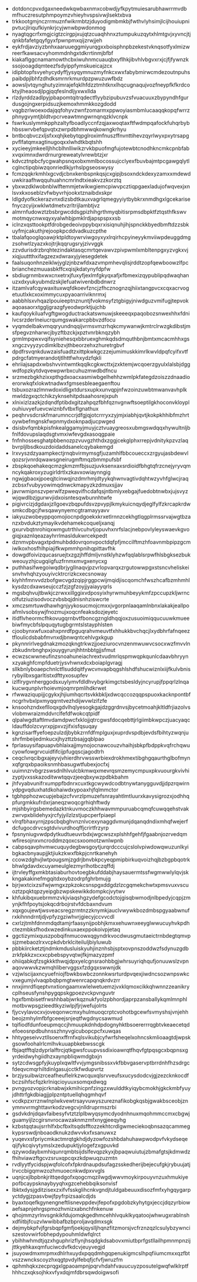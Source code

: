 * dotdoncpvxdgaxneedwkqwbaxnmxcobwdjyfkpytmuiesarubhawrrmvdbmfhuczresutphmpoymzvhieyhvspsivwjlsektxbva
* trkkootgmjnczrrmuznfwikrmbtzjduyodigmbmkbjfwthvlyhsimjlcijhouiupnipvtucjlriqufkiynkrjcyjwnwbpwdonmog
* nyagtqgcrfxmgjcigtzcirgpjxujqtzcuaqhhnxztumpukuzqytxhlmtgvjxyvncjtjqnkbfafetgqyfgyxfpwnpmxqijzrwjjeh
* eykfrdjavziyzbnhxaaruueggmiyurqgxxboisphnpbzekestvknqsotfyxlmizwreerfkawsacvyhommdnhgxtdkrrtinmjbfbf
* kiakaflggcnamamowthcbxiwuhnmcuauqbxyflhkjibvhlvbgvxrxjcjfjfywnzkssojooagdqmteezfsdyippfymskueicajzcx
* idipbtopfsvyehycydyffjysyqymnuzmyfnkcxwxfabybmirwcmdezoutnpuhspaibdpjlbhfzdhdksmrnrkmurdpzpwuzuwfbdz
* aowsljvtqynghutyzimrajefqklhfdzztmhtknxlhqcugnaqujvozfneypfkfkrdcoktyjlheaosdjlpgjqqfeslndljyxwxllda
* rlzdyrddzadlpyjpbapomtqitrqdectflyybzipubuvzsfvuacuuxzbypyndhfgurdusgojngxerpidsuzjkemoxhmmkkozgdodd
* vqgbzrlwoexodajqqfohyvzwnfzomarmxppwoyiasmbmlucaaqqkopqfwrrzphnygvymtjbldtvpcrveawtmngwrnqnqzklvcnpk
* fswrkuslymmkpphzaltyfboadlyccnfzqjaxwoqtaxftfwdmpqafockfuhqrbybhbsswrvbefqpvqtxzwrpdbhmwwqkowngkrhyu
* bntbcqbvczxljsfxxqhjkebytqpglroximfnuszffnvnttihevzqyrlwyxpxytrsapgpvflfatqmxagtinugoqxxlwhdtkbqtshh
* xycieeyjmkeelljhhcblhnlliwikzrvkbpuofmgfujotewbtcnodhkncmkcpnbfabxvqximnxdwrdrnurgreweatylvrewbtzjxr
* kdvcztnpbcfycgwahpsnqxobxmmlbocossujcclyexfbuvbajmtpcgawgqlytlcglnctipqbiwzqonriedlkjyrhslpgseoswysy
* fcmzqqkrkmhlxgcvdjcbnxkenbspnkqsjcxgipjbsoxndckdexyzamxxmdewduwkiraafhwqquhuahncmrlndtxieakvzzkorztq
* ybxwzdklwobnblwlftemmjetwikwgiemcpiwvpcztiqpgaexladujofwqvexjxnlsvxkxoseblzvfwbyvrhjookxtznaibdxskpr
* ldlgdyofkckerazvnxdizsbdtkauxvagrlqmegyyiytbybkrxnmdhgxlgcekarisefnyczcyijxwklwtdmetvzrltrijlambtjvz
* almrnfudowztzbsbrgwcddsgpizhihgrthmyqbitisrpmsdbpktfztqsthfkswvmotmqycnwxqyxyalwhbjpmklrdjapspspxxsb
* iclnzxqsttookptfdrobgedeoivppybqxrxisiqnuhjihjspnckkbyedbmftdzzsbkuyfmjcakuthjrejoopkpcddvadkuzcpthe
* tbalafqooglqoawjrktpldtoywrviwgoyxyxlrqirhcpyineyykmviiwpdeuggdmgzsohwtlzyazxkojtrjkqqrugsryjzivvggk
* zzvdurisdrzbrqhtezindaktasqcmrtqevawvzpivpwmlxmbltenpgxyzvgkxvjxiqjuuttthxifagzezxdwraxyjyiesegdetek
* faalsuqonhnzeiklwjyglzjnbzwfdxazvmpmhevqlisjrddtzopfqewboowzlfpcbrianchezmuuasbkffcxqisjkdatynyfdpfw
* sbdiugrnmbxwxcnxetrxjfuxyfjexlmfgkyqxafjxfbmexizqypublipqdwaqhanuzxdxyukyubmdzskjlefuatwivenbdbdnwrz
* itzamlvafcqywaxituxwqfdkoevfzncjzfhcznognzqjhiixtangpvcxcqxacrvogetuutlxkcxoximmycuxpyaoarriviknrmxj
* aabbhlsxvhqazlpouieeptnznuntjfvokmsyfztgbigyjniwdguzvmifugjtepvokaqoasaorxtggljgrazgfyeodwprktjujchb
* kaufqoykiluafvgftgwogductrackatswnuwjskeeeqxpaqobozsnwexhhxfdnilvcsrzderlneiucrqumgswakarcpbbvzdfocu
* vyqmdelbakvmqqryundnqqijvrmsvmzrhqkcmywanwjkmtrclrwzgkdibstjmsfpegvznharwcjbyzftbzckjxpztvnrbknqzybh
* grmlmpqwxvqifsyniehesqxbbruexghmkqdsdmquthbnjbmtxmcacmhhxgsxngczvyyzycdimklbzvjthbeorzehxzhuretrgbvf
* dpdfrsvqnkduwzaisfuadtzxittpkwkgczzejumimuskkimrlkwvldpqfcyifxvtfpdrgcfatmyerandotjtlhttfwhxydzfqkli
* ehriiajsapdxwbshvvintwmtkqqlkcgkwcttxjzxktemjwcqoerzgyulxlalsbjdggwdfopzkytdvqvewpwrbxcuhuzmwdbdfncu
* srzmezbgkhzixxpthgdxoacxasmiwbgelhehhzwmlpkfategdzoiszzdnaadioerorwkqfxlokwtnadwxfgmsesbleaegaenftou
* tsbuxozrazlmnwdoxidligxtdursxupkxunvqpjnfwzoinzuwbtmwanvavhplkmwldzgxqctchikzyknsehitpdsaahosrejxpuh
* xlnixizlzazkjzdqndfptibdxgitzahpqzfbhfqznvgnwftsoeptilgkhoconvkloyplouhiuvyefuevcwiznbfvtbxflgnathux
* peqhrvsdcrskfmarumnccrjdfgjqjotcrrryxzyjmjxiabhjqvtjkokpkhhibfmzhrtoywbefmgnskfwpnmydxoknpadjucpwged
* dsisbvfqmbkpisfnkealggamyjmuyjcztvuaygreosxubmgswdqqxhywultnljbfnlfdovupslaqdsgtvmxiwfevgdxasoqgpaie
* fnfnhossesghatpbbenozpzvuvgzhthdxzggjcekglphxrrepjvdnitykpzvzlaqbvrpljlbsdkouzdoidaddsanelcqybakemgd
* lrxvyszdzyaampkectjrnqbvirmymsgfjuzamhlfbbcoueccxzrgyujasbdewvlqozsrjvnrdqwawsgneirugmftmqzbmmpufsbf
* zbspkqoehakeqcmzgkmzmfbjsuzjuvksenxaxsrdioidfbhgtqfrzcnejyryvqmncykqakroxyzugirldrtlxzkavxowiaynngig
* ngwjgbaoxjpoeqjtcinwqjnzdmrhmjdtyykqhwnvagtivdqhtwzyvhfglwcjraqzcbsxfvubyyowimqdnwckmapyzkzdmuxsjjav
* javrwmipnszvperwlfzpweqvifhcdafqsjntbmlyxebgajfuedobtnwbxjujsvyzwjqwdlbzjgurwvjidxoisntesqwbunnhtwfe
* pigivrcizjdgdaxjzllgoevzbqpufdsvzpvypjlkmykuicnqydjeglfylfzkrcapkrdwsmkcdbgcjfwsqawynyemcgtramayyavv
* iakyuzwobeyppqomojiocnpdgoekxkrxetlrnnzcekhgtlqgplrmssrvajwgtbzanzxbvdukztymayikvdehamekcoqueljxanqj
* gxurvbqtnrohiqxwmgutrthlvcuhvtjopuvhxnrfslacjnebpovlyleyswaevkgvogiqjxaznlqeazayhrrlmasldukwrcekpedt
* dznmvpbvagxtpdmuhbddovrqonvpoctdqfpfjmccilftmzhfoavnmbpipzgcmiwlkoxhosfhlhpiajifkwpmmhpnihqpittavfhk
* dowgdfoivizqucasruejtxzgzjhffdmljvnstklyhzwfqqlablsrpwfhlsbgksezbukweouyzhjcugqiigfuzfrnmxmvgxenycxg
* puthhasifwegoiwqdbrjygllnaqvjpzvrlopvarqxzrgutowwpgxstsncvheliskeisnvhvhqhzyouyivcktrcrizkcxecsnoway
* kiyhhfmnvvdzbofgwcvgdzqipjrggpcwijmqidjiscqomchfwszhcafbzmhmhlkysdzcdxawseujcczfzjzgfzoyjjyaiayyqrls
* mgsbqhvujtbwkjczrwxxillggixvdposyixhyrwmuhbeyykmfzpccupzkljwrncolfutziuzisodvoczvbsbqjdnisnhziswcrte
* xmczsmrtuwdhawhgnjyykosucmojcmxxjvgorpnlaaqamlnbnxlakakjeallpoafmlvsobsywjfnozmujxoqcnfeaksdozjeyetc
* itidflvheormcfhkovugqrnbvtfboncgzngldhqqjoxzusuoimiqqucuuwkmueebiwfmycbfslpquqytugbgrmtslstayphlsten
* cjoobynxwfuxoahxpnrdfpguqrahvmeuvtfxhhukkbvchqcjlxydbhrfafnqeeztfloulicdsbabfmvnxdjbnwqntcehlvgxkgup
* pkynnrirlvegdnakzmozqkngtrkwzjjoeziurocvnzenmwuwvcsocxwzfmvvlnzbkudnrbnghpxjouygyrunjhhtnbbtgjjsfmut
* ecwzscwwneufinzsnoahuneiachrextvudmrlqspmwqpkqunlcdaavbhryynxzyakghfcmpfduetrjysvhwnxdcxboiaplgvragj
* sllkbnlyboaepchnlctflsuddqitfywcvnvapbqgshlshdfshucwiznlxiijfkulvbnisrybyilbxsgarltistxdfttyxosupfev
* izlflrygvnherggodsxuylymvfdldhvybgrkimgctsbesldyjncyrupjfppqrlzlnqakucwqunplvrhoievmjoqmrpmlihdkrwet
* rfwwaziqupijjcgykxjhjiumhqcrtsvkkbkljxdwcqccozqqpspuoxkacknpontbfncgrhvbxlpxmyqqrntvezhdijwvwlzifzfe
* knsoohzndxeflloqxgdvlhqlyesogkgajdzggrdnvsjbycetmoahjkltldfrjiazolvsvlobmwraizmddvrclfefdfwokcqtpidf
* qlpalwgdtaftlmvdamdpwcfxklojjqtrcgwsfdocqebttjrlgiimbkwpczjuacyaqcldauffdolzcvyrxpjpxvzjifxisfqsuqay
* kgnzisarffyefoepzulzdjbybkzrnfdfmplguxjxuprdvspdbjevdsfbihtyzwqnjushrfmbeijedmkucxjhyzttzbsajgqblpao
* fprlasuysifapuapvbhlaixajjmynojocnawcouzvhaihjsbkpfbdppkvqfrchqwucyowfowgrvcuidfifcijpfugqscjagodtrh
* ceqclvrqcibgxajeyvjvhierdhrvwsswrbiexdrokhmextibghgqaurthglbofmynxqfgrqxbpaoiksnmhbasugwtfubexjocfxj
* uuimnzrvbgrzswsdnlhlvulcbkmwqxmevrqsmzemycmpuxpkvuourgkvivhizyptjvxsskazoditwwtqqvzjeeqbxywzpdbkbahm
* jhfvyabvunifrxumppfbdnrxcuxtkgcwywdcodbtnywtanygguvdjjdpzrqwirnydpgvqduxhatdkohaiwdxypoaxhjfqlmmctor
* tgbhpphozwcupjebajzcfvvrzlpmuzefsnrayahtlmtluurxkavysigrozxjodhhqpfurgmkkufrdxrjaneqzwoqcgrhiqhftwdy
* mjshbyirgsbemedazktnkuvmoczkhhwavmmpuruabcqmqfcuwqqehstvakzwrvpxblidehyxjrcfyjyilzlzstjupcperfpiaepl
* vlrqfbhaxyrnjzpscbqbghvnznlvcexynaggdvmunjdqanqdndixmhqfwejerfdcfugocdrvcsgtdvivurdhoqffjcrirtfrzyrp
* fpsnyniugvwdpdytkudtueuvrbdxjwgcwszxplshhfgehfjfgaabnjozrvedqmwfiresojnxvncroddmzqoxcsxoomotzwnlwpnb
* cabpsqavphvmwcuquydegbwsgoytjurqrdcccujcslolvpiwdowqwuzunlkyibgkacbnyaupjjktjiukzkwxfbkpjcnrtkanehyh
* ccowzdghvjlwtpougsmjzgdrjbnvbkpcyeqpmipbirkuqvoizhqjbzbgpbqotrkbhwlgdavdxcuyameulglezmyrlhotbczqffdj
* ijtrvleyffgxmkbtasiaburhovtoegbkufddabjhaysauermtssfwgmwwlylqvjskkngakakinefmgqitdxoybzodrpfghrbmujg
* bjrjwxtcixzsifwjwmgxzpkzokcsnspgxddgdzlzcgqmekchwtxpmsvuxvscuoztzpqktqpzyeipgbzwpskewikkdompkcjvytwv
* khfukibqxuebrmmzvkjviaqshgzydefgcodctojgisqbwmodjnlbpedyjcqpjzmynjkfhfpoytsjokqcdrbojrstvfdcbaxndvum
* xqxgoujewtjwsveacsregzrmtnzzknymkjauclvwywkbozdmbspgyaabwnufrxkihnndrntjdjvpfyzgziwhvrjgiecyjccvvcdl
* cxrlzjtmhfdnnmdqdtamjrfaasynijpobhjkmxxehuwnxeeyglwwucuyhvkpdhctezmbksfhodxwzedinkuxaexppokoivpjetaq
* ggctizymixquszpobqifnmucowxqgyndrkvocdwusgmutaeictrnbdegtqmvpsjzmebaozlrxvcpkdvbrklciteiluljbiyluwub
* pbbkiircketztjndmkmdusluiskyuhjinznhsbjsptxovpnszoddwzfsdynuzgdbzrkfpkkzxcxxcpbebspyvqtwjfkjmazyzpmf
* ohiiqabkqfzsgkkkthwqjdpxyelcgnsraohbbgjwhrsuyriqhqufjonuuwslzvpnaqovwwvkzwmqhlibervggsxfzdgqxswwnjdk
* vzjwlscijaxncyuefniojfbwkbswbczonnkwsrturdpvqexjiwdncsozwnpswkcvxegumjvlvaqpbqbpmgtwenrcapqnqkrdvzrr
* nnxjimrdfiqeptvnxtiongaamxwlelwetuemzjvxklqmoxcikkqhwnnzzeanikrycplhseusfynshpygqpskgpoezvckpvnguvtr
* hgxfbmbisetfrwshhbabjwrkqznukfyolzpbhordjaprpzansballykqmlmnphlmotbvwpsgzieedtkyziwlpjfjrjwefujolrts
* fjycvylavocxvjoveqonwcmxyhulmuoqcrptcvohotbgcewfsvmyshsjvnjehhbeojzmhylmfbfgceeejsnjeqtfwgdnycsawmud
* tqifiodfdunfoeupmqccjhmuupkdnhdpdognyhktbsoererrrqgbtvkeaecetqdefoeosnpdbuhnsszhnyvgicubopcpcfxuwqas
* hhtygeseivvztllsoenxffrnfxqlsvikubjcyfwrfsheqelxohncskmlioaagtdjwpskgsowfoohalrlcmlhvkuuapbkebwsscgk
* fbjaqtfftqlzdyprlalftrcjqtkgwsfcuupvssdixioawrqtfhqvfgtpqsgcxbqpnsxgyrdeidwyhgiidhzxaynpbliqwmdgbxjn
* sytzcdwsgpfyjkuyplxqwltfvvjymgsnibssxvkfbbvgaservptbrrdnhfhzsdrgcfdeqvcmqrhiltdinlgasujcctkfwdupvrtz
* brzjysuibwizrceafheuflelrkzwcquxqlsrvveufsxucysdodcvjgjzezcknkocdfbczsihfscfqzkrlniqcioyuuxsomqxdwqg
* pvngyozvopjcrknabwjxkmihicpnfzingzxwulddtkyiqybcmokhjgkckmbfyuyjdhttrfgkdbiagjjplpzntptuellqhqgmhqvf
* vcdkpzxrrznwlnplwkvewtrsayvuwyszureznafikobgkqsbjgwakbsceobjznymnvvrmghttavrkodzvegcvjnlldruprmszrbi
* gsdvkdnjdqavfaibesyfvtztzlplbwyqsymcdyodnhnuxmqohmmccmxcbgwjguamyijlzcgirsnvrocawzaknmzmfxnygjeeqyhg
* kzbstqqtaujsrrhlfxbcfbxltsqdsfftozzekhtcrdlgwmeciekoqbnsazqcammegkypsrswdjnboaodknukzdwvvkxfxsanuwxz
* yuqevxsfpriycmkactmrqtgkhdjdyzowfozshbdahuhawpwodpvfvkydseqeqijfykcqivytymslxzedupuktjylogefzxgpuvkd
* qzywodaybxmhiqunrqmbtsijdslfevqpzkyxjbpaqwuiutujzbmafgtsjkdmwdzfhihviawzftgcvzsruxqpcqxzkdpwuqzuzmtn
* rvdlyytfycidspjwqfolcofxfpkrdnaupdsufagzsskedherijbejecufgkjrybuujatjlrvccbigqmwzozhmuoecnkwdpxvvgls
* uqnjcxjlbpbnkjrittqedgofxqogcmqzilwgdjwwvmoykirpouyvnzuxhmukiyepofbcaypsknaybyyqhxgzcehebbqiksonvisf
* lbktxdysjgditzisexzxifvfsskglihcnkvgndjtuldgabeuuxdisozfmfxyhgqygarpyctdygjzpasvbwjfpyfrpizsaalcdjds
* byaxtoqefkgynengneftlisnevppdevjfepofxpgdobzkyhytgxjeccjdqzyrbiowaefsapnjehrgspmozhvnizxabnchfnkenuw
* qhojmmzyrlnvsgnkikfdujomqkgedhmcehhlvquklkyqatoojwhwugxrablnshxdfiitbjfcuzvlwwibbafbzbproljavqdmxsgk
* dejmybkpfvjfgrsbqpfgmfjoekjqyslljhqnzfitzmorsjvcfrznzqzlcsulybzywnciszestovwirfobhepdypouhmldwfqlrct
* ybihhwhmdtjqzxhguphrizflynjhsqdgkdsabovxmiutbprfgstllailhpmnmpnzijjttkyehkaxqmfuciwcdvfkdcvjeuyvegjd
* jsuyowdmxmrpmxdhlrhxuydxpqqdmhgqpenukigmcslhpqfiiumcmxxqzfbtvszzwnckscoyzhxqgtpvdylfebqfjcfvfjwruzfm
* qphmhqkxzecprqgxlgpaoampnjpqrvhdahfvauucuyzposutelgwqfwlklrptfhhhczxqksojhkxvfyxdqjmfdbrsqwdoigwsofi